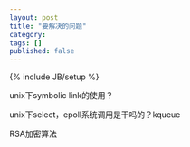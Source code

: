 ```yaml
---
layout: post
title: "要解决的问题"
category: 
tags: []
published: false
---
```

{% include JB/setup %}

unix下symbolic link的使用？

unix下select，epoll系统调用是干吗的？kqueue

RSA加密算法